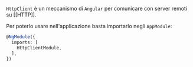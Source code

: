 `HttpClient` è un meccanismo di `Angular` per comunicare con server remoti su [[HTTP]].

Per poterlo usare nell'applicazione basta importarlo negli `AppModule`:

```ts
@NgModule({
  imports: [
    HttpClientModule,
  ],
})
```

